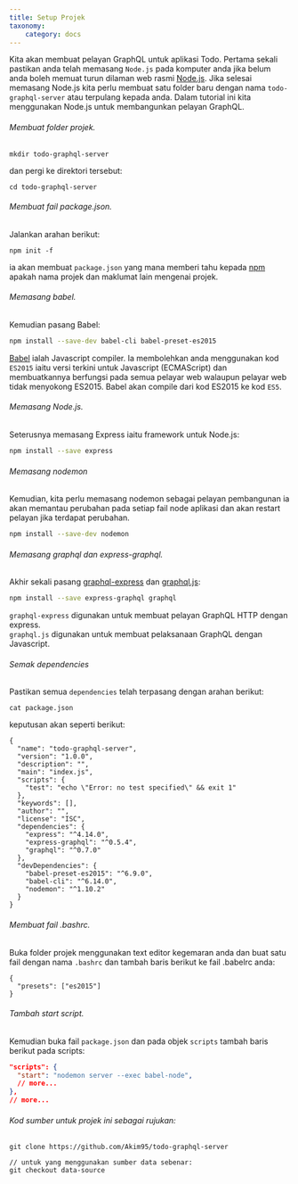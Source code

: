 ```yaml
---
title: Setup Projek
taxonomy:
    category: docs
---
```


Kita akan membuat pelayan GraphQL untuk aplikasi Todo. Pertama sekali pastikan anda telah memasang ```Node.js``` pada komputer anda jika belum anda boleh memuat turun dilaman web rasmi [Node.js](https://nodejs.org/en/). Jika selesai memasang Node.js kita perlu membuat satu folder baru dengan nama ```todo-graphql-server``` atau terpulang kepada anda. Dalam tutorial ini kita menggunakan Node.js untuk membangunkan pelayan GraphQL.

###### Membuat folder projek.
```
mkdir todo-graphql-server
```

dan pergi ke direktori tersebut:
```
cd todo-graphql-server
```

###### Membuat fail package.json.
Jalankan arahan berikut:
```
npm init -f
```
ia akan membuat ```package.json``` yang mana memberi tahu kepada [npm](https://www.npmjs.com/) apakah nama projek dan maklumat lain mengenai projek.

###### Memasang babel.
Kemudian pasang Babel:
```bash
npm install --save-dev babel-cli babel-preset-es2015
```
[Babel](https://babeljs.io/) ialah Javascript compiler. Ia membolehkan anda menggunakan kod ```ES2015``` iaitu versi terkini untuk Javascript (ECMAScript) dan membuatkannya berfungsi pada semua pelayar web walaupun pelayar web tidak menyokong ES2015. Babel akan compile dari kod ES2015 ke kod ```ES5```.

###### Memasang Node.js.
Seterusnya memasang Express iaitu framework untuk Node.js:
```bash
npm install --save express
```

###### Memasang nodemon
Kemudian, kita perlu memasang nodemon sebagai pelayan pembangunan ia akan memantau perubahan pada setiap fail node aplikasi dan akan restart pelayan jika terdapat perubahan.
```bash
npm install --save-dev nodemon
```

###### Memasang graphql dan express-graphql.
Akhir sekali pasang [graphql-express](https://github.com/graphql/express-graphql) dan [graphql.js](https://github.com/graphql/graphql-js):
```bash
npm install --save express-graphql graphql
```

```graphql-express``` digunakan untuk membuat pelayan GraphQL HTTP dengan express.  
```graphql.js``` digunakan untuk membuat pelaksanaan GraphQL dengan Javascript.

###### Semak dependencies
Pastikan semua ```dependencies``` telah terpasang dengan arahan berikut:
```
cat package.json
```

keputusan akan seperti berikut:
```
{
  "name": "todo-graphql-server",
  "version": "1.0.0",
  "description": "",
  "main": "index.js",
  "scripts": {
    "test": "echo \"Error: no test specified\" && exit 1"
  },
  "keywords": [],
  "author": "",
  "license": "ISC",
  "dependencies": {
    "express": "^4.14.0",
    "express-graphql": "^0.5.4",
    "graphql": "^0.7.0"
  },
  "devDependencies": {
    "babel-preset-es2015": "^6.9.0",
    "babel-cli": "^6.14.0",
    "nodemon": "^1.10.2"
  }
}
```

###### Membuat fail .bashrc.
 Buka folder projek menggunakan text editor kegemaran anda dan buat satu fail dengan nama ```.bashrc``` dan tambah baris berikut ke fail .babelrc anda:
```
{
  "presets": ["es2015"]
}
```

###### Tambah start script.
Kemudian buka fail ```package.json``` dan pada objek ```scripts``` tambah baris berikut pada scripts:
```json
"scripts": {
  "start": "nodemon server --exec babel-node",
  // more...
},
// more...
```

###### Kod sumber untuk projek ini sebagai rujukan:
```
git clone https://github.com/Akim95/todo-graphql-server

// untuk yang menggunakan sumber data sebenar:
git checkout data-source
```
